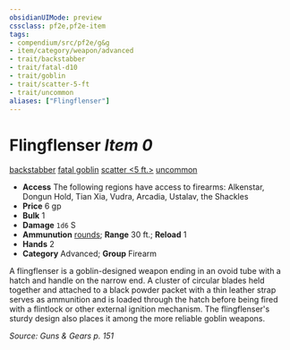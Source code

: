 ```yaml
---
obsidianUIMode: preview
cssclass: pf2e,pf2e-item
tags:
- compendium/src/pf2e/g&g
- item/category/weapon/advanced
- trait/backstabber
- trait/fatal-d10
- trait/goblin
- trait/scatter-5-ft
- trait/uncommon
aliases: ["Flingflenser"]
---
```

# Flingflenser *Item 0*  
[backstabber](../../../rules/traits/backstabber.md)  [fatal <d10>](../../../rules/traits/fatal.md)  [goblin](../../../rules/traits/goblin.md)  [scatter <5 ft.>](../../../rules/traits/scatter-g-g.md)  [uncommon](../../../rules/traits/uncommon.md)  

- **Access** The following regions have access to firearms: Alkenstar, Dongun Hold, Tian Xia, Vudra, Arcadia, Ustalav, the Shackles
- **Price** 6 gp
- **Bulk** 1
- **Damage** `1d6` S
- **Ammunution** [rounds](round-5-g-g.md); **Range** 30 ft.; **Reload** 1
- **Hands** 2
- **Category** Advanced; **Group** Firearm 

A flingflenser is a goblin-designed weapon ending in an ovoid tube with a hatch and handle on the narrow end. A cluster of circular blades held together and attached to a black powder packet with a thin leather strap serves as ammunition and is loaded through the hatch before being fired with a flintlock or other external ignition mechanism. The flingflenser's sturdy design also places it among the more reliable goblin weapons.

*Source: Guns & Gears p. 151*